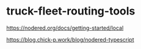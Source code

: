 # truck-fleet-routing-tools


https://nodered.org/docs/getting-started/local

https://blog.chick-p.work/blog/nodered-typescript